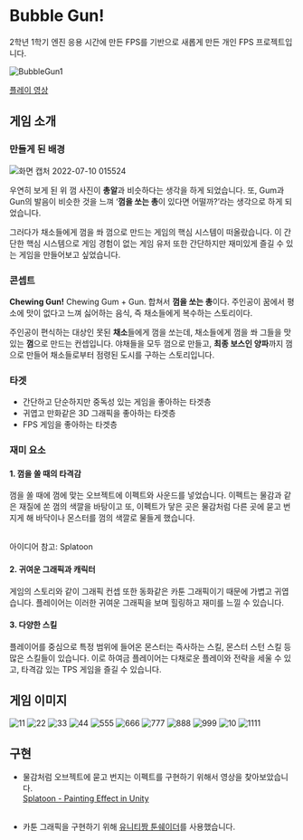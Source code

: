 # Bubble Gun!
2학년 1학기 엔진 응용 시간에 만든 FPS를 기반으로 새롭게 만든 개인 FPS  프로젝트입니다.

![BubbleGun1](https://user-images.githubusercontent.com/77655318/178115798-0958b63e-4148-4d39-9e32-cf402d4a42d4.png)

[플레이 영상](https://www.youtube.com/watch?v=83_IZzUd3jE)

## 게임 소개

### 만들게 된 배경
![화면 캡처 2022-07-10 015524](https://user-images.githubusercontent.com/77655318/178115525-8238758d-e301-4a0d-a135-090bb3a5ef3e.png)

우연히 보게 된 위 껌 사진이 <b>총알</b>과 비슷하다는 생각을 하게 되었습니다. 또, Gum과 Gun의 발음이 비슷한 것을 느껴 ‘<b>껌을 쏘는 총</b>이 있다면 어떨까?’라는 생각으로 하게 되었습니다. 

그러다가 채소들에게 껌을 쏴 껌으로 만드는 게임의 핵심 시스템이 떠올랐습니다. 이 간단한 핵심 시스템으로 게임 경험이 없는 게임 유저 또한 간단하지만 재미있게 즐길 수 있는 게임을 만들어보고 싶었습니다.


### 콘셉트

**Chewing Gun!** Chewing Gum + Gun. 합쳐서 **껌을 쏘는 총**이다. 주인공이 꿈에서 평소에 맛이 없다고 느껴 싫어하는 음식, 즉 채소들에게 복수하는 스토리이다.

주인공이 편식하는 대상인 못된 **채소**들에게 껌을 쏘는데, 채소들에게 껌을 쏴 그들을 맛있는 **껌**으로 만드는 컨셉입니다. 야채들을 모두 껌으로 만들고, **최종 보스인 양파**까지 껌으로 만들어 채소들로부터 점령된 도시를 구하는 스토리입니다.

### 타겟
* 간단하고 단순하지만 중독성 있는 게임을 좋아하는 타겟층
* 귀엽고 만화같은 3D 그래픽을 좋아하는 타겟층
* FPS 게임을 좋아하는 타겟층


### 재미 요소
#### 1. 껌을 쏠 때의 타격감
껌을 쏠 때에 껌에 맞는 오브젝트에 이펙트와 사운드를 넣었습니다. 이펙트는 물감과 같은 재질에 쏜 껌의 색깔을 바탕이고 또, 이펙트가 닿은 곳은 물감처럼 다른 곳에 묻고 번지게 해 바닥이나 몬스터를 껌의 색깔로 물들게 했습니다.

<br>아이디어 참고: Splatoon

#### 2. 귀여운 그래픽과 캐릭터
게임의 스토리와 같이 그래픽 컨셉 또한 동화같은 카툰 그래픽이기 때문에 가볍고 귀엽습니다. 플레이어는 이러한 귀여운 그래픽을 보며 힐링하고 재미를 느낄 수 있습니다.

#### 3. 다양한 스킬
플레이어를 중심으로 특정 범위에 들어온 몬스터는 즉사하는 스킬, 몬스터 스턴 스킬 등 많은 스킬들이 있습니다. 이로 하여금 플레이어는 다채로운 플레이와 전략을 세울 수 있고, 타격감 있는 TPS 게임을 즐길 수 있습니다.


## 게임 이미지
![11](https://user-images.githubusercontent.com/77655318/178116093-1dff5c87-3565-4b4a-a8d4-a6e7957e8954.png)
![22](https://user-images.githubusercontent.com/77655318/178116098-a3f7d206-b95d-4eb8-bf5e-897b3f33c048.png)
![33](https://user-images.githubusercontent.com/77655318/178116104-fc702b5e-6105-4ff7-add1-aa5bcb76b224.png)
![44](https://user-images.githubusercontent.com/77655318/178116107-8f66563f-da6b-49a1-a890-7c50dbac4b34.png)
![555](https://user-images.githubusercontent.com/77655318/178116112-3d985f4c-ee83-424f-bf33-86e7a57b2d87.png)
![666](https://user-images.githubusercontent.com/77655318/178116114-fb15edc3-66f4-43d3-8832-f8ca0fb51419.png)
![777](https://user-images.githubusercontent.com/77655318/178116118-8fa77efc-3683-467a-a497-3f57412f7408.png)
![888](https://user-images.githubusercontent.com/77655318/178116122-1e852713-ee8d-4fe4-829b-dcd6819c8168.png)
![999](https://user-images.githubusercontent.com/77655318/178116126-f8ea08c1-117e-4148-b86d-ce57f314a8d9.png)
![10](https://user-images.githubusercontent.com/77655318/178116128-ada664f8-2172-4aa8-975b-8fa24bf02556.png)
![1111](https://user-images.githubusercontent.com/77655318/178116130-a24b92ca-f5d7-4adf-83a5-46f77f13a9bb.png)


## 구현

* 물감처럼 오브젝트에 묻고 번지는 이펙트를 구현하기 위해서 영상을 찾아보았습니다.<br>
[Splatoon - Painting Effect in Unity](https://www.youtube.com/watch?v=YUWfHX_ZNCw)<br><br>

* 카툰 그래픽을 구현하기 위해 [유니티짱 툰쉐이더](https://unity-chan.com/contents/guideline/?id=ssu_urp)를 사용했습니다.
